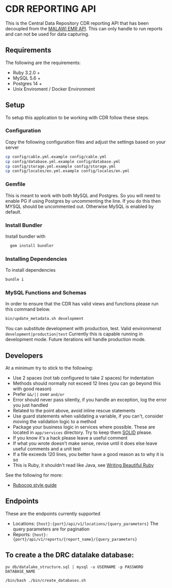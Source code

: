# CDR REPORTING API
This is the Central Data Repository CDR reporting API that has been decoupled from the [MALAWI EMR API](https://github.com/HISMalawi/BHT-EMR-API). This can only handle to run reports and can not be used for data capturing.

## Requirements
The following are the requirements:
* Ruby 3.2.0 +
* MySQL 5.6 +
* Postgres 14 +
* Unix Enviroment / Docker Environment

## Setup
To setup this application to be working with CDR follow these steps.

### Configuration
Copy the following configuration files and adjust the settings based on your server

```bash
cp config/cable.yml.example config/cable.yml
cp config/database.yml.example config/database.yml
cp config/storage.yml.example config/storage.yml
cp config/locales/en.yml.example config/locales/en.yml
```

### Gemfile
This is meant to work with both MySQL and Postgres. So you will need to enable PG if using Postgres by uncommenting the line. If you do this then MYSQL should be uncommented out. Otherwise MySQL is enabled by default.

### Install Bundler
Install bundler with

```bash
  gem install bundler
```

### Installing Dependencies
To install dependencies
```bash
bundle i
```

### MySQL Functions and Schemas
In order to ensure that the CDR has valid views and functions please run this command below. 
```bash
bin/update_metadata.sh development
```
You can substitute development with production, test. Valid environmenst ```development|production|test```
Currently this is capable running in development mode. Future iterations will handle production mode.

## Developers
At a minimum try to stick to the following:

- Use 2 spaces (not tab configured to take 2 spaces) for indentation
- Methods should normally not exceed 12 lines (you can go beyond this with good reason)
- Prefer `&&/||` over `and/or`
- Error should never pass silently, if you handle an exception, log the error you just handled
- Related to the point above, avoid inline rescue statements
- Use guard statements when validating a variable, if you can't, consider moving the validation logic to a method
- Package your business logic in services where possible. These are located in `app/services` directory.
  Try to keep them [SOLID](https://en.wikipedia.org/wiki/SOLID) please.
- If you know it's a hack please leave a useful comment
- If what you wrote doesn't make sense, revise until it does else leave useful comments and a unit test
- If a file exceeds 120 lines, you better have a good reason as to why it is so
- This is Ruby, it shouldn't read like Java, see [Writing Beautiful Ruby](https://medium.com/the-renaissance-developer/idiomatic-ruby-1b5fa1445098)

See the following for more:

- [Rubocop style guide](https://github.com/rubocop-hq/ruby-style-guide)

## Endpoints
These are the endpoints currently supported
- Locations: ```{host}:{port}/api/v1/locations/{query_parameters}``` The query parameters are for pagination
- Reports: ```{host}:{port}/api/v1/reports/{report_name}/{query_parameters}```

## To create a the DRC datalake database:
 ```
 pv db/datalake_structure.sql | mysql -u USERNAME -p PASSWORD DATABASE_NAME
 ```

 ```
 /bin/bash ./bin/create_databases.sh
 ```